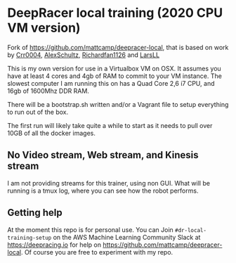 # DeepRacer local training (2020 CPU VM version)

Fork of https://github.com/mattcamp/deepracer-local, that is based on work by [Crr0004](https://github.com/crr0004), [AlexSchultz](https://github.com/alexschultz), [Richardfan1126](https://github.com/richardfan1126) and [LarsLL](https://github.com/larsll)

This is my own version for use in a Virtualbox VM on OSX. It assumes you have at least 4 cores and 4gb of RAM to commit to your VM instance. The slowest computer I am running this on has a Quad Core 2,6 i7 CPU, and 16gb of 1600Mhz DDR RAM. 

There will be a bootstrap.sh written and/or a Vagrant file to setup everything to run out of the box. 

The first run will likely take quite a while to start as it needs to pull over 10GB of all the docker images.

## No Video stream, Web stream, and Kinesis stream

I am not providing streams for this trainer, using non GUI. What will be running is a tmux log, where you can see how the robot performs. 

## Getting help

At the moment this repo is for personal use. You can Join `#dr-local-training-setup` on the AWS Machine Learning Community Slack at https://deepracing.io for help on https://github.com/mattcamp/deepracer-local. Of course you are free to experiment with my repo.  


